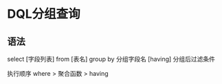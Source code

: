 # DQL分组查询

## 语法

select [字段列表] from [表名] group by 分组字段名 [having] 分组后过滤条件

执行顺序 where > 聚合函数 > having

